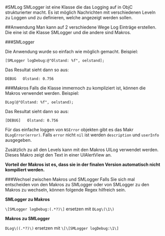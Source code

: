 #SMLog
SMLogger ist eine Klasse die das Logging auf in ObjC strukturierter macht. Es ist möglich Nachrichten mit verschiedenen Leveln zu Loggen und zu definieren, welche angezeigt werden sollen. 

##Anwendung
Man kann auf 2 verschiedene Wege Log Einträge erstellen. Die eine ist die Klasse SMLogger und die andere sind Makros.

###SMLogger 

Die Anwendung wurde so einfach wie möglich gemacht. Beispiel:

    [SMLogger logDebug:@"Ölstand: %f", oelstand];

Das Resultat sieht dann so aus: 

	DEBUG	Ölstand: 0.756
	
###Makros
Falls die Klasse immernoch zu kompliziert ist, können die Makros verwendet werden. Beispiel:

	DLog(@"Ölstand: %f", oelstand);
	
Das Resultat sieht dann so aus: 

	[DEBUG]   Ölstand: 0.756
	
Für das einfache loggen von `NSError` objekten gibt es das Makr `DLogError(error)`. Falls `error` nicht `nil` ist werden `description` und `userInfo` ausgegeben. 
	
Zusätzlich zu all den Levels kann mit den Makros UILog verwendet werden. Dieses Makro zeigt den Text in einer UIAlertView an.

**Vorteil der Makros ist es, dass sie in der finalen Version automatisch nicht kompiliert werden.**


###Wechsel zwischen Makros und SMLogger
Falls Sie sich mal entscheiden von den Makros zu SMLogger oder von SMLogger zu den Makros zu wechseln, können folgende Regex hilfreich sein.

**SMLogger zu Makros** 

`\[SMLogger logDebug:(.*?)\]` ersetzen mit `DLog\(\1\)`

**Makros zu SMLogger**

`DLog\((.*?)\)` ersetzen mit `\[\[SMLogger logDebug:\1\]`
